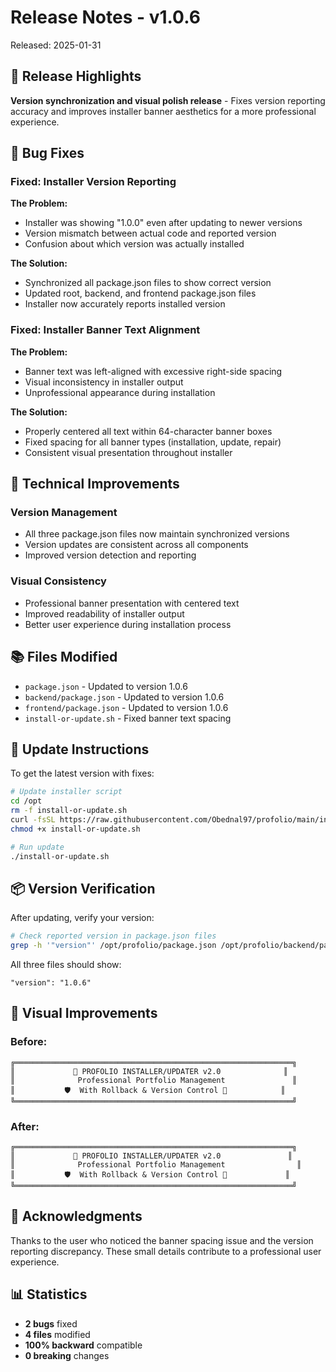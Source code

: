 # Release Notes - v1.0.6

Released: 2025-01-31

## 🎯 Release Highlights

**Version synchronization and visual polish release** - Fixes version reporting accuracy and improves installer banner aesthetics for a more professional experience.

## 🐛 Bug Fixes

### Fixed: Installer Version Reporting

**The Problem:**
- Installer was showing "1.0.0" even after updating to newer versions
- Version mismatch between actual code and reported version
- Confusion about which version was actually installed

**The Solution:**
- Synchronized all package.json files to show correct version
- Updated root, backend, and frontend package.json files
- Installer now accurately reports installed version

### Fixed: Installer Banner Text Alignment

**The Problem:**
- Banner text was left-aligned with excessive right-side spacing
- Visual inconsistency in installer output
- Unprofessional appearance during installation

**The Solution:**
- Properly centered all text within 64-character banner boxes
- Fixed spacing for all banner types (installation, update, repair)
- Consistent visual presentation throughout installer

## 🔧 Technical Improvements

### Version Management
- All three package.json files now maintain synchronized versions
- Version updates are consistent across all components
- Improved version detection and reporting

### Visual Consistency
- Professional banner presentation with centered text
- Improved readability of installer output
- Better user experience during installation process

## 📚 Files Modified

- `package.json` - Updated to version 1.0.6
- `backend/package.json` - Updated to version 1.0.6
- `frontend/package.json` - Updated to version 1.0.6
- `install-or-update.sh` - Fixed banner text spacing

## 🔄 Update Instructions

To get the latest version with fixes:

```bash
# Update installer script
cd /opt
rm -f install-or-update.sh
curl -fsSL https://raw.githubusercontent.com/Obednal97/profolio/main/install-or-update.sh -o install-or-update.sh
chmod +x install-or-update.sh

# Run update
./install-or-update.sh
```

## 📦 Version Verification

After updating, verify your version:

```bash
# Check reported version in package.json files
grep -h '"version"' /opt/profolio/package.json /opt/profolio/backend/package.json /opt/profolio/frontend/package.json
```

All three files should show:
```
"version": "1.0.6"
```

## 🎨 Visual Improvements

### Before:
```
╔══════════════════════════════════════════════════════════════╗
║             🚀 PROFOLIO INSTALLER/UPDATER v2.0              ║
║              Professional Portfolio Management               ║
║           🛡️  With Rollback & Version Control 🎯            ║
╚══════════════════════════════════════════════════════════════╝
```

### After:
```
╔══════════════════════════════════════════════════════════════╗
║             🚀 PROFOLIO INSTALLER/UPDATER v2.0               ║
║              Professional Portfolio Management                ║
║           🛡️  With Rollback & Version Control 🎯             ║
╚══════════════════════════════════════════════════════════════╝
```

## 🙏 Acknowledgments

Thanks to the user who noticed the banner spacing issue and the version reporting discrepancy. These small details contribute to a professional user experience.

## 📊 Statistics

- **2 bugs** fixed
- **4 files** modified
- **100% backward** compatible
- **0 breaking** changes 